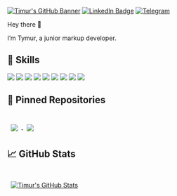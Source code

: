 [![Timur's GitHub Banner](./assets/LogoOne.png)]()
[![LinkedIn Badge](https://img.shields.io/badge/LinkedIn-Profile-informational?style=flat&logo=linkedin&logoColor=white&color=0D76A8)](https://www.linkedin.com/in/timur-marchenko/)
[![Telegram](https://img.shields.io/badge/-telegram-red?color=white&logo=telegram&logoColor=black)](https://t.me/timliketea)

Hey there 👋

I’m Tymur, a junior markup developer.

## 💼 Skills

![](https://img.shields.io/badge/javascript-black?style=social&logo=javascript&color=%2388CCF1)
![](https://img.shields.io/badge/react-black?style=social&logo=react&color=%2388CCF1)
![](https://img.shields.io/badge/html5-black?style=social&logo=html5&color=%2388CCF1)
![](https://img.shields.io/badge/css3-black?style=social&logo=css3&color=%2388CCF1)
![](https://img.shields.io/badge/sass-black?style=social&logo=sass&color=%2388CCF1)
![](https://img.shields.io/badge/git-black?style=social&logo=git&color=%2388CCF1)
![](https://img.shields.io/badge/gulp-black?style=social&logo=gulp&color=%2388CCF1)
![](https://img.shields.io/badge/webpack-black?style=social&logo=webpack&color=%2388CCF1)
![](https://img.shields.io/badge/bem-black?style=social&logo=bem&color=%2388CCF1)

## 📌 Pinned Repositories

<br>

<a href="https://github.com/timteaman/simplefood">
  <img align="center" style="margin:0.5rem" src="https://github-readme-stats.vercel.app/api/pin/?username=timteaman&repo=simplefood&title_color=ffffff&text_color=c9cacc&icon_color=4AB197&bg_color=1A2B34" />
</a>

<a href="https://github.com/timteaman/museum_lending">
  <img align="center" style="margin:0.5rem" src="https://github-readme-stats.vercel.app/api/pin/?username=timteaman&repo=museum_lending&title_color=ffffff&text_color=c9cacc&icon_color=4AB197&bg_color=1A2B34" />
</a>

<br>

## &#x1f4c8; GitHub Stats

<br>

<a href="https://github.com/timteaman">
  <img align="center" style="margin:0.5rem" src="https://github-readme-stats.vercel.app/api?username=timteaman&show_icons=true&line_height=27&count_private=true&hide=issues,prs,commits&title_color=ffffff&text_color=c9cacc&icon_color=4AB097&bg_color=1A2B34" alt="Timur's GitHub Stats" />
</a>

<br>
